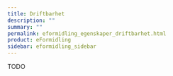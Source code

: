 ```yaml
---
title: Driftbarhet
description: ""
summary: ""
permalink: eformidling_egenskaper_driftbarhet.html
product: eFormidling
sidebar: eformidling_sidebar
---
```


TODO
